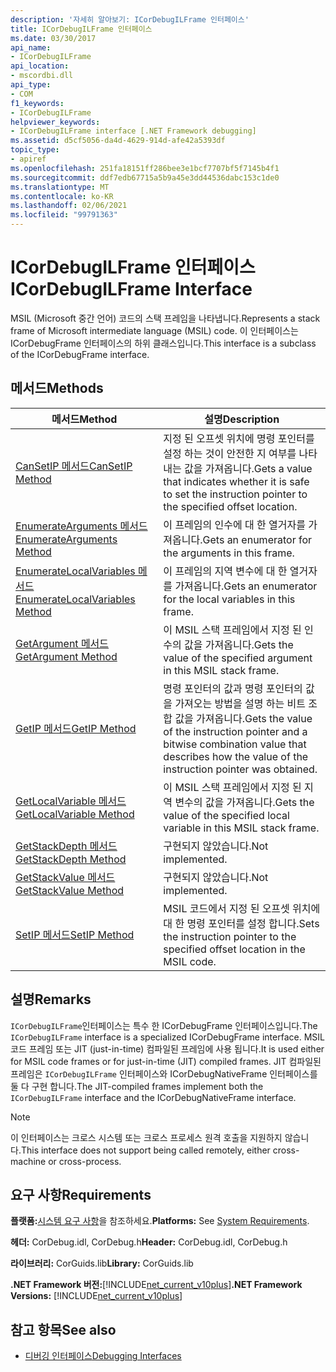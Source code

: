 ```yaml
---
description: '자세히 알아보기: ICorDebugILFrame 인터페이스'
title: ICorDebugILFrame 인터페이스
ms.date: 03/30/2017
api_name:
- ICorDebugILFrame
api_location:
- mscordbi.dll
api_type:
- COM
f1_keywords:
- ICorDebugILFrame
helpviewer_keywords:
- ICorDebugILFrame interface [.NET Framework debugging]
ms.assetid: d5cf5056-da4d-4629-914d-afe42a5393df
topic_type:
- apiref
ms.openlocfilehash: 251fa18151ff286bee3e1bcf7707bf5f7145b4f1
ms.sourcegitcommit: ddf7edb67715a5b9a45e3dd44536dabc153c1de0
ms.translationtype: MT
ms.contentlocale: ko-KR
ms.lasthandoff: 02/06/2021
ms.locfileid: "99791363"
---
```

# <a name="icordebugilframe-interface"></a><span data-ttu-id="85c4d-103">ICorDebugILFrame 인터페이스</span><span class="sxs-lookup"><span data-stu-id="85c4d-103">ICorDebugILFrame Interface</span></span>

<span data-ttu-id="85c4d-104">MSIL (Microsoft 중간 언어) 코드의 스택 프레임을 나타냅니다.</span><span class="sxs-lookup"><span data-stu-id="85c4d-104">Represents a stack frame of Microsoft intermediate language (MSIL) code.</span></span> <span data-ttu-id="85c4d-105">이 인터페이스는 ICorDebugFrame 인터페이스의 하위 클래스입니다.</span><span class="sxs-lookup"><span data-stu-id="85c4d-105">This interface is a subclass of the ICorDebugFrame interface.</span></span>  
  
## <a name="methods"></a><span data-ttu-id="85c4d-106">메서드</span><span class="sxs-lookup"><span data-stu-id="85c4d-106">Methods</span></span>  
  
|<span data-ttu-id="85c4d-107">메서드</span><span class="sxs-lookup"><span data-stu-id="85c4d-107">Method</span></span>|<span data-ttu-id="85c4d-108">설명</span><span class="sxs-lookup"><span data-stu-id="85c4d-108">Description</span></span>|  
|------------|-----------------|  
|[<span data-ttu-id="85c4d-109">CanSetIP 메서드</span><span class="sxs-lookup"><span data-stu-id="85c4d-109">CanSetIP Method</span></span>](icordebugilframe-cansetip-method.md)|<span data-ttu-id="85c4d-110">지정 된 오프셋 위치에 명령 포인터를 설정 하는 것이 안전한 지 여부를 나타내는 값을 가져옵니다.</span><span class="sxs-lookup"><span data-stu-id="85c4d-110">Gets a value that indicates whether it is safe to set the instruction pointer to the specified offset location.</span></span>|  
|[<span data-ttu-id="85c4d-111">EnumerateArguments 메서드</span><span class="sxs-lookup"><span data-stu-id="85c4d-111">EnumerateArguments Method</span></span>](icordebugilframe-enumeratearguments-method.md)|<span data-ttu-id="85c4d-112">이 프레임의 인수에 대 한 열거자를 가져옵니다.</span><span class="sxs-lookup"><span data-stu-id="85c4d-112">Gets an enumerator for the arguments in this frame.</span></span>|  
|[<span data-ttu-id="85c4d-113">EnumerateLocalVariables 메서드</span><span class="sxs-lookup"><span data-stu-id="85c4d-113">EnumerateLocalVariables Method</span></span>](icordebugilframe-enumeratelocalvariables-method.md)|<span data-ttu-id="85c4d-114">이 프레임의 지역 변수에 대 한 열거자를 가져옵니다.</span><span class="sxs-lookup"><span data-stu-id="85c4d-114">Gets an enumerator for the local variables in this frame.</span></span>|  
|[<span data-ttu-id="85c4d-115">GetArgument 메서드</span><span class="sxs-lookup"><span data-stu-id="85c4d-115">GetArgument Method</span></span>](icordebugilframe-getargument-method.md)|<span data-ttu-id="85c4d-116">이 MSIL 스택 프레임에서 지정 된 인수의 값을 가져옵니다.</span><span class="sxs-lookup"><span data-stu-id="85c4d-116">Gets the value of the specified argument in this MSIL stack frame.</span></span>|  
|[<span data-ttu-id="85c4d-117">GetIP 메서드</span><span class="sxs-lookup"><span data-stu-id="85c4d-117">GetIP Method</span></span>](icordebugilframe-getip-method.md)|<span data-ttu-id="85c4d-118">명령 포인터의 값과 명령 포인터의 값을 가져오는 방법을 설명 하는 비트 조합 값을 가져옵니다.</span><span class="sxs-lookup"><span data-stu-id="85c4d-118">Gets the value of the instruction pointer and a bitwise combination value that describes how the value of the instruction pointer was obtained.</span></span>|  
|[<span data-ttu-id="85c4d-119">GetLocalVariable 메서드</span><span class="sxs-lookup"><span data-stu-id="85c4d-119">GetLocalVariable Method</span></span>](icordebugilframe-getlocalvariable-method.md)|<span data-ttu-id="85c4d-120">이 MSIL 스택 프레임에서 지정 된 지역 변수의 값을 가져옵니다.</span><span class="sxs-lookup"><span data-stu-id="85c4d-120">Gets the value of the specified local variable in this MSIL stack frame.</span></span>|  
|[<span data-ttu-id="85c4d-121">GetStackDepth 메서드</span><span class="sxs-lookup"><span data-stu-id="85c4d-121">GetStackDepth Method</span></span>](icordebugilframe-getstackdepth-method.md)|<span data-ttu-id="85c4d-122">구현되지 않았습니다.</span><span class="sxs-lookup"><span data-stu-id="85c4d-122">Not implemented.</span></span>|  
|[<span data-ttu-id="85c4d-123">GetStackValue 메서드</span><span class="sxs-lookup"><span data-stu-id="85c4d-123">GetStackValue Method</span></span>](icordebugilframe-getstackvalue-method.md)|<span data-ttu-id="85c4d-124">구현되지 않았습니다.</span><span class="sxs-lookup"><span data-stu-id="85c4d-124">Not implemented.</span></span>|  
|[<span data-ttu-id="85c4d-125">SetIP 메서드</span><span class="sxs-lookup"><span data-stu-id="85c4d-125">SetIP Method</span></span>](icordebugilframe-setip-method.md)|<span data-ttu-id="85c4d-126">MSIL 코드에서 지정 된 오프셋 위치에 대 한 명령 포인터를 설정 합니다.</span><span class="sxs-lookup"><span data-stu-id="85c4d-126">Sets the instruction pointer to the specified offset location in the MSIL code.</span></span>|  
  
## <a name="remarks"></a><span data-ttu-id="85c4d-127">설명</span><span class="sxs-lookup"><span data-stu-id="85c4d-127">Remarks</span></span>  

 <span data-ttu-id="85c4d-128">`ICorDebugILFrame`인터페이스는 특수 한 ICorDebugFrame 인터페이스입니다.</span><span class="sxs-lookup"><span data-stu-id="85c4d-128">The `ICorDebugILFrame` interface is a specialized ICorDebugFrame interface.</span></span> <span data-ttu-id="85c4d-129">MSIL 코드 프레임 또는 JIT (just-in-time) 컴파일된 프레임에 사용 됩니다.</span><span class="sxs-lookup"><span data-stu-id="85c4d-129">It is used either for MSIL code frames or for just-in-time (JIT) compiled frames.</span></span> <span data-ttu-id="85c4d-130">JIT 컴파일된 프레임은 `ICorDebugILFrame` 인터페이스와 ICorDebugNativeFrame 인터페이스를 둘 다 구현 합니다.</span><span class="sxs-lookup"><span data-stu-id="85c4d-130">The JIT-compiled frames implement both the `ICorDebugILFrame` interface and the ICorDebugNativeFrame interface.</span></span>  
  
> [!NOTE]
> <span data-ttu-id="85c4d-131">이 인터페이스는 크로스 시스템 또는 크로스 프로세스 원격 호출을 지원하지 않습니다.</span><span class="sxs-lookup"><span data-stu-id="85c4d-131">This interface does not support being called remotely, either cross-machine or cross-process.</span></span>  
  
## <a name="requirements"></a><span data-ttu-id="85c4d-132">요구 사항</span><span class="sxs-lookup"><span data-stu-id="85c4d-132">Requirements</span></span>  

 <span data-ttu-id="85c4d-133">**플랫폼:**[시스템 요구 사항](../../get-started/system-requirements.md)을 참조하세요.</span><span class="sxs-lookup"><span data-stu-id="85c4d-133">**Platforms:** See [System Requirements](../../get-started/system-requirements.md).</span></span>  
  
 <span data-ttu-id="85c4d-134">**헤더:** CorDebug.idl, CorDebug.h</span><span class="sxs-lookup"><span data-stu-id="85c4d-134">**Header:** CorDebug.idl, CorDebug.h</span></span>  
  
 <span data-ttu-id="85c4d-135">**라이브러리:** CorGuids.lib</span><span class="sxs-lookup"><span data-stu-id="85c4d-135">**Library:** CorGuids.lib</span></span>  
  
 <span data-ttu-id="85c4d-136">**.NET Framework 버전:**[!INCLUDE[net_current_v10plus](../../../../includes/net-current-v10plus-md.md)]</span><span class="sxs-lookup"><span data-stu-id="85c4d-136">**.NET Framework Versions:** [!INCLUDE[net_current_v10plus](../../../../includes/net-current-v10plus-md.md)]</span></span>  
  
## <a name="see-also"></a><span data-ttu-id="85c4d-137">참고 항목</span><span class="sxs-lookup"><span data-stu-id="85c4d-137">See also</span></span>

- [<span data-ttu-id="85c4d-138">디버깅 인터페이스</span><span class="sxs-lookup"><span data-stu-id="85c4d-138">Debugging Interfaces</span></span>](debugging-interfaces.md)
